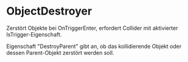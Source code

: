 # ObjectDestroyer

Zerstört Objekte bei OnTriggerEnter, erfordert Collider mit aktivierter IsTrigger-Eigenschaft.

Eigenschaft "DestroyParent" gibt an, ob das kollidierende Objekt oder dessen Parent-Objekt zerstört werden soll.